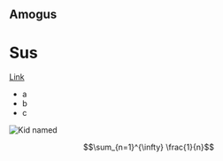 ## Amogus

# Sus

[Link](https://ak.fft.ac)

* a
* b
* c

![Kid named](https://i.kym-cdn.com/photos/images/newsfeed/002/369/628/807.jpg)

$$\sum_{n=1}^{\infty} \frac{1}{n}$$
